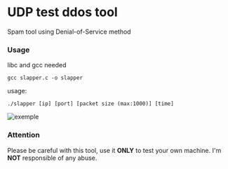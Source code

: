 # UDP test ddos tool
Spam tool using Denial-of-Service method
### Usage
libc and gcc needed
```
gcc slapper.c -o slapper
```
usage:
```
./slapper [ip] [port] [packet size (max:1000)] [time]
```
![exemple](https://image.prntscr.com/image/RmWuAIuoTa6U3IdHZy8t5A.png)

### **Attention** 

Please be careful with this tool, use it **ONLY** to test your own machine.
I'm **NOT** responsible of any abuse.
